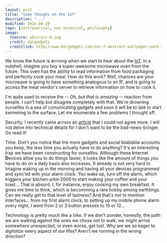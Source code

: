 ```yaml
---
layout: post
title: "Some thoughs on the IoT"
description: "..."
modified: 2015-04-20
tags: [controversial, non-technical, philosophy]
image:
  feature: abstract-8.jpg
  credit: dargadgetz
  creditlink: http://www.dargadgetz.com/ios-7-abstract-wallpaper-pack-for-iphone-5-and-ipod-touch-retina/
---
```


We know the future is arriving when we start to hear about the [IoT](https://en.wikipedia.org/wiki/Internet_of_Things).
In a nutshell, imagine you buy a super-awesome microwave oven from the future. This oven has the ability
to read information from food packaging and perfectly cook your meal. How do this work? Well,
chances are your microwave is going to have something analogous to an IP, 
and is going to access the meal vendor's server to
retrieve information on how to cook it.

I'm quite used to receive the -- *Oh, but that is amazing* -- reaction from people. I can't
help but disagree completely with that. We're drowning ourselfes in a sea of comunicating gadgets
and soon it will be to late to start swimming to the surface. Let me enumerate a few problems
I thought off.

Security. I recently came across an [article](http://www.tripwire.com/state-of-security/security-data-protection/security-hardening/the-internet-of-things-why-security-needs-to-be-the-future-of-iot/) that I could not agree more.
I will not delve into technical details for I don't want to be the bad-news-bringer. Go read it!

Time. Don't you notice that the more gadgets and social blablabla accounts you keep, 
the less time you actually have to do anything? It's an interesting trap we have been constructing
for ourselfes. Although these **I**nternet **D**evices allow you to do things faster, it looks
like the amount of things you have to do on a daily basis also increases. It already is not very
hard to imagine waking up in the morning and having all your devices programmed and sync'ed with your alarm clock.
You wake up, turn off the alarm, which triggers your kitchen-pilot-2000 to start making your coffee
and your toast... That is absurd. I, for instance, enjoy cooking my own breakfast. It gives me
time to think, which is becomming a rare hobby among earthlings. Can we really get to that level
of laziness? And that's not to mention interfaces... from my first alarm clock, to setting up my mobile phone
alarm every night, I went from 2 or 3 button presses to 10 or 12...

Technology is pretty much like a hike. If we don't ponder, honestly, the path we are walking
against the ones we chose not to walk, we might arrive somewhere unexpected, or even worse,
get lost. Why are we so eager to *digitalize* every aspect of our lifes? Aren't we running
in the wrong direction?


 
